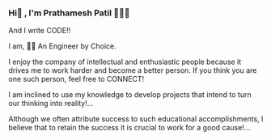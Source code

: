 ### Hi👋 , I'm Prathamesh Patil 🙋🏻‍♂
And I write CODE!!


I am,
👩‍🎓 An Engineer by Choice.

I enjoy the company of intellectual and enthusiastic people because it drives me to work harder and become a better person. If you think you are one such person, feel free to CONNECT!

 I am inclined to use my knowledge to develop projects that intend to turn our thinking into reality!...

Although we often attribute success to such educational accomplishments, I believe that to retain the success it is crucial to work for a good cause!...
<!--
**Prathamesh18X/Prathamesh18X** is a ✨ _special_ ✨ repository because its `README.md` (this file) appears on your GitHub profile.

Here are some ideas to get you started:

- 🔭 I’m currently working on ...
- 🌱 I’m currently learning ...
- 👯 I’m looking to collaborate on ...
- 🤔 I’m looking for help with ...
- 💬 Ask me about ...
- 📫 How to reach me: ...
- 😄 Pronouns: ...
- ⚡ Fun fact: ...
-->
